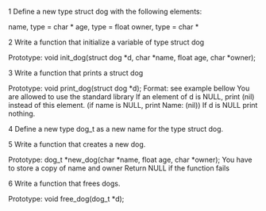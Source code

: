 1 Define a new type struct dog with the following elements:

name, type = char *
age, type = float
owner, type = char *

2 Write a function that initialize a variable of type struct dog

Prototype: void init_dog(struct dog *d, char *name, float age, char *owner);

3 Write a function that prints a struct dog

Prototype: void print_dog(struct dog *d);
Format: see example bellow
You are allowed to use the standard library
If an element of d is NULL, print (nil) instead of this element. (if name is NULL, print Name: (nil))
If d is NULL print nothing.

4 Define a new type dog_t as a new name for the type struct dog.

5 Write a function that creates a new dog.

Prototype: dog_t *new_dog(char *name, float age, char *owner);
You have to store a copy of name and owner
Return NULL if the function fails

6 Write a function that frees dogs.

Prototype: void free_dog(dog_t *d);
